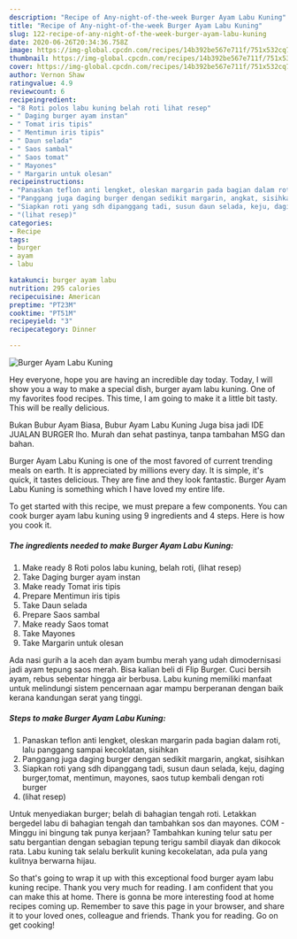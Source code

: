 ```yaml
---
description: "Recipe of Any-night-of-the-week Burger Ayam Labu Kuning"
title: "Recipe of Any-night-of-the-week Burger Ayam Labu Kuning"
slug: 122-recipe-of-any-night-of-the-week-burger-ayam-labu-kuning
date: 2020-06-26T20:34:36.758Z
image: https://img-global.cpcdn.com/recipes/14b392be567e711f/751x532cq70/burger-ayam-labu-kuning-foto-resep-utama.jpg
thumbnail: https://img-global.cpcdn.com/recipes/14b392be567e711f/751x532cq70/burger-ayam-labu-kuning-foto-resep-utama.jpg
cover: https://img-global.cpcdn.com/recipes/14b392be567e711f/751x532cq70/burger-ayam-labu-kuning-foto-resep-utama.jpg
author: Vernon Shaw
ratingvalue: 4.9
reviewcount: 6
recipeingredient:
- "8 Roti polos labu kuning belah roti lihat resep"
- " Daging burger ayam instan"
- " Tomat iris tipis"
- " Mentimun iris tipis"
- " Daun selada"
- " Saos sambal"
- " Saos tomat"
- " Mayones"
- " Margarin untuk olesan"
recipeinstructions:
- "Panaskan teflon anti lengket, oleskan margarin pada bagian dalam roti, lalu panggang sampai kecoklatan, sisihkan"
- "Panggang juga daging burger dengan sedikit margarin, angkat, sisihkan"
- "Siapkan roti yang sdh dipanggang tadi, susun daun selada, keju, daging burger,tomat, mentimun, mayones, saos tutup kembali dengan roti burger"
- "(lihat resep)"
categories:
- Recipe
tags:
- burger
- ayam
- labu

katakunci: burger ayam labu 
nutrition: 295 calories
recipecuisine: American
preptime: "PT23M"
cooktime: "PT51M"
recipeyield: "3"
recipecategory: Dinner

---
```



![Burger Ayam Labu Kuning](https://img-global.cpcdn.com/recipes/14b392be567e711f/751x532cq70/burger-ayam-labu-kuning-foto-resep-utama.jpg)

Hey everyone, hope you are having an incredible day today. Today, I will show you a way to make a special dish, burger ayam labu kuning. One of my favorites food recipes. This time, I am going to make it a little bit tasty. This will be really delicious.

Bukan Bubur Ayam Biasa, Bubur Ayam Labu Kuning Juga bisa jadi IDE JUALAN BURGER lho. Murah dan sehat pastinya, tanpa tambahan MSG dan bahan.

Burger Ayam Labu Kuning is one of the most favored of current trending meals on earth. It is appreciated by millions every day. It is simple, it's quick, it tastes delicious. They are fine and they look fantastic. Burger Ayam Labu Kuning is something which I have loved my entire life.


To get started with this recipe, we must prepare a few components. You can cook burger ayam labu kuning using 9 ingredients and 4 steps. Here is how you cook it.

<!--inarticleads1-->

##### The ingredients needed to make Burger Ayam Labu Kuning:

1. Make ready 8 Roti polos labu kuning, belah roti, (lihat resep)
1. Take  Daging burger ayam instan
1. Make ready  Tomat iris tipis
1. Prepare  Mentimun iris tipis
1. Take  Daun selada
1. Prepare  Saos sambal
1. Make ready  Saos tomat
1. Take  Mayones
1. Take  Margarin untuk olesan


Ada nasi gurih a la aceh dan ayam bumbu merah yang udah dimodernisasi jadi ayam tepung saos merah. Bisa kalian beli di Flip Burger. Cuci bersih ayam, rebus sebentar hingga air berbusa. Labu kuning memiliki manfaat untuk melindungi sistem pencernaan agar mampu berperanan dengan baik kerana kandungan serat yang tinggi. 

<!--inarticleads2-->

##### Steps to make Burger Ayam Labu Kuning:

1. Panaskan teflon anti lengket, oleskan margarin pada bagian dalam roti, lalu panggang sampai kecoklatan, sisihkan
1. Panggang juga daging burger dengan sedikit margarin, angkat, sisihkan
1. Siapkan roti yang sdh dipanggang tadi, susun daun selada, keju, daging burger,tomat, mentimun, mayones, saos tutup kembali dengan roti burger
1. (lihat resep)


Untuk menyediakan burger; belah di bahagian tengah roti. Letakkan bergedel labu di bahagian tengah dan tambahkan sos dan mayones. COM - Minggu ini bingung tak punya kerjaan? Tambahkan kuning telur satu per satu bergantian dengan sebagian tepung terigu sambil diayak dan dikocok rata. Labu kuning tak selalu berkulit kuning kecokelatan, ada pula yang kulitnya berwarna hijau. 

So that's going to wrap it up with this exceptional food burger ayam labu kuning recipe. Thank you very much for reading. I am confident that you can make this at home. There is gonna be more interesting food at home recipes coming up. Remember to save this page in your browser, and share it to your loved ones, colleague and friends. Thank you for reading. Go on get cooking!
